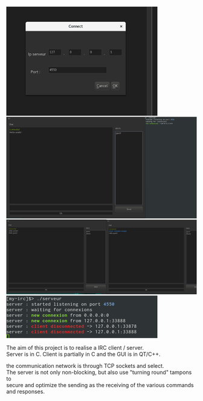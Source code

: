 ![Screenshot](https://github.com/AkselsLedins/academic-irc/raw/master/screenshot/connect.png)
![Screenshot](https://github.com/AkselsLedins/academic-irc/raw/master/screenshot/1client.png)
![Screenshot](https://github.com/AkselsLedins/academic-irc/raw/master/screenshot/2client.png)
![Screenshot](https://github.com/AkselsLedins/academic-irc/raw/master/screenshot/end.png)

The aim of this project is to realise a IRC client / server.  
Server is in C.
Client is partially in C and the GUI is in QT/C++.  


the communication network is through TCP sockets and select.  
The server is not only non-blocking, but also use "turning round" tampons to  
secure and optimize the sending as the receiving of the various commands and responses.
